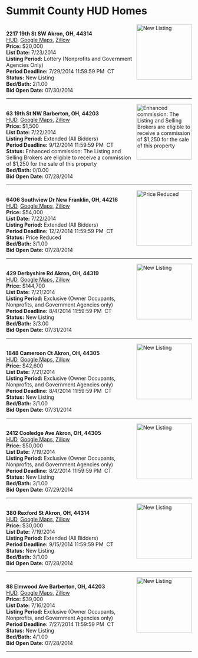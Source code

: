 # Summit County HUD Homes

[<img alt="New Listing" src="https://www.hudhomestore.com/pages/ImageShow.aspx?Case=412-554515" align="right" style="height:150px;">](http://www.hudhomestore.com/Listing/PropertyDetails.aspx?caseNumber=412-554515)  
**2217 19th St SW Akron, OH, 44314**  
[HUD](http://www.hudhomestore.com/Listing/PropertyDetails.aspx?caseNumber=412-554515), [Google Maps](http://maps.google.com/maps?q=2217+19th+St+SW+Akron%2C+OH%2C+44314), [Zillow](http://www.zillow.com/homes/2217+19th+St+SW+Akron%2C+OH%2C+44314/)  
**Price:** $20,000  
**List Date:** 7/23/2014  
**Listing Period:** Lottery (Nonprofits and Government Agencies Only)  
**Period Deadline:** 7/29/2014 11:59:59 PM  CT  
**Status:** New Listing  
**Bed/Bath:** 2/1.00  
**Bid Open Date:** 07/30/2014

***

[<img alt="Enhanced commission: The Listing and Selling Brokers are eligible to receive a commission of $1,250 for the sale of this property" src="https://www.hudhomestore.com/pages/ImageShow.aspx?Case=412-537707" align="right" style="height:150px;">](http://www.hudhomestore.com/Listing/PropertyDetails.aspx?caseNumber=412-537707)  
**63 19th St NW Barberton, OH, 44203**  
[HUD](http://www.hudhomestore.com/Listing/PropertyDetails.aspx?caseNumber=412-537707), [Google Maps](http://maps.google.com/maps?q=63+19th+St+NW+Barberton%2C+OH%2C+44203), [Zillow](http://www.zillow.com/homes/63+19th+St+NW+Barberton%2C+OH%2C+44203/)  
**Price:** $1,500  
**List Date:** 7/22/2014  
**Listing Period:** Extended (All Bidders)  
**Period Deadline:** 9/12/2014 11:59:59 PM  CT  
**Status:** Enhanced commission: The Listing and Selling Brokers are eligible to receive a commission of $1,250 for the sale of this property  
**Bed/Bath:** 0/0.00  
**Bid Open Date:** 07/28/2014

***

[<img alt="Price Reduced" src="https://www.hudhomestore.com/pages/ImageShow.aspx?Case=412-535581" align="right" style="height:150px;">](http://www.hudhomestore.com/Listing/PropertyDetails.aspx?caseNumber=412-535581)  
**6406 Southview Dr New Franklin, OH, 44216**  
[HUD](http://www.hudhomestore.com/Listing/PropertyDetails.aspx?caseNumber=412-535581), [Google Maps](http://maps.google.com/maps?q=6406+Southview+Dr+New+Franklin%2C+OH%2C+44216), [Zillow](http://www.zillow.com/homes/6406+Southview+Dr+New+Franklin%2C+OH%2C+44216/)  
**Price:** $54,000  
**List Date:** 7/22/2014  
**Listing Period:** Extended (All Bidders)  
**Period Deadline:** 12/2/2014 11:59:59 PM  CT  
**Status:** Price Reduced  
**Bed/Bath:** 3/1.00  
**Bid Open Date:** 07/28/2014

***

[<img alt="New Listing" src="https://www.hudhomestore.com/pages/ImageShow.aspx?Case=412-581871" align="right" style="height:150px;">](http://www.hudhomestore.com/Listing/PropertyDetails.aspx?caseNumber=412-581871)  
**429 Derbyshire Rd Akron, OH, 44319**  
[HUD](http://www.hudhomestore.com/Listing/PropertyDetails.aspx?caseNumber=412-581871), [Google Maps](http://maps.google.com/maps?q=429+Derbyshire+Rd+Akron%2C+OH%2C+44319), [Zillow](http://www.zillow.com/homes/429+Derbyshire+Rd+Akron%2C+OH%2C+44319/)  
**Price:** $144,700  
**List Date:** 7/21/2014  
**Listing Period:** Exclusive (Owner Occupants, Nonprofits, and Government Agencies only)  
**Period Deadline:** 8/4/2014 11:59:59 PM  CT  
**Status:** New Listing  
**Bed/Bath:** 3/3.00  
**Bid Open Date:** 07/31/2014

***

[<img alt="New Listing" src="https://www.hudhomestore.com/pages/ImageShow.aspx?Case=412-557558" align="right" style="height:150px;">](http://www.hudhomestore.com/Listing/PropertyDetails.aspx?caseNumber=412-557558)  
**1848 Cameroon Ct Akron, OH, 44305**  
[HUD](http://www.hudhomestore.com/Listing/PropertyDetails.aspx?caseNumber=412-557558), [Google Maps](http://maps.google.com/maps?q=1848+Cameroon+Ct+Akron%2C+OH%2C+44305), [Zillow](http://www.zillow.com/homes/1848+Cameroon+Ct+Akron%2C+OH%2C+44305/)  
**Price:** $42,600  
**List Date:** 7/21/2014  
**Listing Period:** Exclusive (Owner Occupants, Nonprofits, and Government Agencies only)  
**Period Deadline:** 8/4/2014 11:59:59 PM  CT  
**Status:** New Listing  
**Bed/Bath:** 3/1.00  
**Bid Open Date:** 07/31/2014

***

[<img alt="New Listing" src="https://www.hudhomestore.com/pages/ImageShow.aspx?Case=412-550316" align="right" style="height:150px;">](http://www.hudhomestore.com/Listing/PropertyDetails.aspx?caseNumber=412-550316)  
**2412 Cooledge Ave Akron, OH, 44305**  
[HUD](http://www.hudhomestore.com/Listing/PropertyDetails.aspx?caseNumber=412-550316), [Google Maps](http://maps.google.com/maps?q=2412+Cooledge+Ave+Akron%2C+OH%2C+44305), [Zillow](http://www.zillow.com/homes/2412+Cooledge+Ave+Akron%2C+OH%2C+44305/)  
**Price:** $50,000  
**List Date:** 7/19/2014  
**Listing Period:** Exclusive (Owner Occupants, Nonprofits, and Government Agencies only)  
**Period Deadline:** 8/2/2014 11:59:59 PM  CT  
**Status:** New Listing  
**Bed/Bath:** 3/1.00  
**Bid Open Date:** 07/29/2014

***

[<img alt="New Listing" src="https://www.hudhomestore.com/pages/ImageShow.aspx?Case=412-384212" align="right" style="height:150px;">](http://www.hudhomestore.com/Listing/PropertyDetails.aspx?caseNumber=412-384212)  
**380 Rexford St Akron, OH, 44314**  
[HUD](http://www.hudhomestore.com/Listing/PropertyDetails.aspx?caseNumber=412-384212), [Google Maps](http://maps.google.com/maps?q=380+Rexford+St+Akron%2C+OH%2C+44314), [Zillow](http://www.zillow.com/homes/380+Rexford+St+Akron%2C+OH%2C+44314/)  
**Price:** $30,000  
**List Date:** 7/19/2014  
**Listing Period:** Extended (All Bidders)  
**Period Deadline:** 9/15/2014 11:59:59 PM  CT  
**Status:** New Listing  
**Bed/Bath:** 3/1.00  
**Bid Open Date:** 07/28/2014

***

[<img alt="New Listing" src="https://www.hudhomestore.com/pages/ImageShow.aspx?Case=412-569418" align="right" style="height:150px;">](http://www.hudhomestore.com/Listing/PropertyDetails.aspx?caseNumber=412-569418)  
**88 Elmwood Ave Barberton, OH, 44203**  
[HUD](http://www.hudhomestore.com/Listing/PropertyDetails.aspx?caseNumber=412-569418), [Google Maps](http://maps.google.com/maps?q=88+Elmwood+Ave+Barberton%2C+OH%2C+44203), [Zillow](http://www.zillow.com/homes/88+Elmwood+Ave+Barberton%2C+OH%2C+44203/)  
**Price:** $39,000  
**List Date:** 7/16/2014  
**Listing Period:** Exclusive (Owner Occupants, Nonprofits, and Government Agencies only)  
**Period Deadline:** 7/27/2014 11:59:59 PM  CT  
**Status:** New Listing  
**Bed/Bath:** 4/1.00  
**Bid Open Date:** 07/28/2014

***

